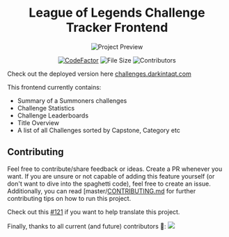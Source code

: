<div align="center">
  <h1>League of Legends Challenge Tracker Frontend</h1>

![Project Preview](https://lolcdn.darkintaqt.com/cdn/challenge-preview.png "Project Preview")
  
[![CodeFactor](https://www.codefactor.io/repository/github/darkintaqt/challenges/badge?style=for-the-badge)](https://www.codefactor.io/repository/github/darkintaqt/challenges)
![File Size](https://img.shields.io/github/languages/code-size/DarkIntaqt/challenges?style=for-the-badge)
![Contributors](https://img.shields.io/github/contributors-anon/darkintaqt/challenges?style=for-the-badge)
</div>

Check out the deployed version here [challenges.darkintaqt.com](https://challenges.darkintaqt.com/)

This frontend currently contains:
* Summary of a Summoners challenges
* Challenge Statistics
* Challenge Leaderboards
* Title Overview
* A list of all Challenges sorted by Capstone, Category etc

## Contributing
Feel free to contribute/share feedback or ideas. Create a PR whenever you want. If you are unsure or not capable of adding this feature yourself (or don't want to dive into the spaghetti code), feel free to create an issue. 
Additionally, you can read [master/[CONTRIBUTING.md](https://github.com/DarkIntaqt/challenges/blob/master/CONTRIBUTING.md) for further contributing tips on how to run this project. 

Check out this [#121](https://github.com/DarkIntaqt/challenges/issues/121) if you want to help translate this project. 

Finally, thanks to all current (and future) contributors 🎉: 
<a href="https://github.com/darkintaqt/challenges/graphs/contributors">
  <img src="https://contrib.rocks/image?repo=darkintaqt/challenges" />
</a>
